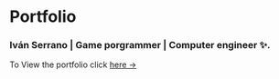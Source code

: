 # Portfolio

### Iván Serrano | Game porgrammer | Computer engineer ✨.

To View the portfolio click [here &rarr;](https://portfolio-template.surge.sh)

